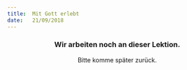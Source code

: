 ```yaml
---
title:  Mit Gott erlebt
date:   21/09/2018
---
```


### <center>Wir arbeiten noch an dieser Lektion.</center>
<center>Bitte komme später zurück.</center>